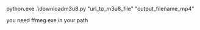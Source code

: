 python.exe .\downloadm3u8.py "url_to_m3u8_file" "output_filename_mp4"

you need ffmeg.exe in your path
